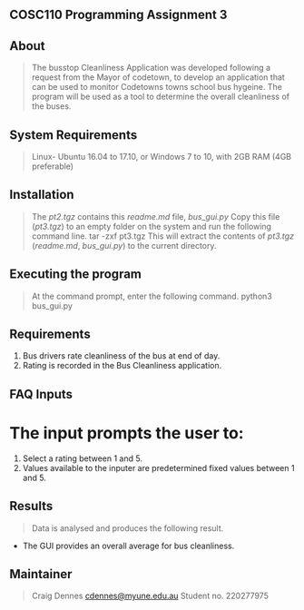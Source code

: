 ## COSC110 Programming Assignment 3

## About
> The busstop Cleanliness Application was developed following a request from the Mayor of codetown,
> to develop an application that can be used to monitor Codetowns towns school bus hygeine.
> The program will be used as a tool to determine the overall cleanliness of the buses.


## System Requirements
>  Linux- Ubuntu 16.04 to 17.10, or Windows 7 to 10, with 2GB RAM (4GB preferable)

## Installation
> The *pt2.tgz* contains this *readme.md* file, *bus_gui.py*
> Copy this file (*pt3.tgz*) to an empty folder on the system and run the following command line.
> tar -zxf pt3.tgz
> This will extract the contents of *pt3.tgz* (*readme.md*, *bus_gui.py*) to the current directory.

## Executing the program
> At the command prompt, enter the following command.
> python3 bus_gui.py

## Requirements
1. Bus drivers rate cleanliness of the bus at end of day.
2. Rating is recorded in the Bus Cleanliness application.

## FAQ Inputs
# The input prompts the user to:
1. Select a rating between 1 and 5.
2. Values available to the inputer are predetermined fixed values between 1 and 5.

## Results
> Data is analysed and produces the following result.
- The GUI provides an overall average for bus cleanliness. 


## Maintainer
> Craig Dennes
> cdennes@myune.edu.au
> Student no. 220277975